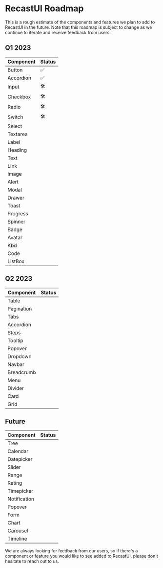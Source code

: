 # RecastUI Roadmap

This is a rough estimate of the components and features we plan to add to RecastUI in the future. Note that this roadmap is subject to change as we continue to iterate and receive feedback from users.

## Q1 2023

| Component | Status |
|------|-----------|
| Button | ✅
| Accordion | ✅
| Input | 🛠️
| Checkbox | 🛠️
| Radio | 🛠️
| Switch | 🛠️
| Select |
| Textarea |
| Label |
| Heading |
| Text |
| Link |
| Image |
| Alert |
| Modal |
| Drawer |
| Toast |
| Progress |
| Spinner |
| Badge |
| Avatar |
| Kbd |
| Code |
| ListBox |

## Q2 2023
| Component | Status |
|------|-----------|
| Table |
| Pagination |
| Tabs |
| Accordion |
| Steps |
| Tooltip |
| Popover |
| Dropdown |
| Navbar |
| Breadcrumb |
| Menu |
| Divider |
| Card |
| Grid |

## Future

| Component | Status |
|------|-----------|
| Tree |
| Calendar |
| Datepicker |
| Slider |
| Range |
| Rating |
| Timepicker |
| Notification |
| Popover |
| Form |
| Chart |
| Carousel |
| Timeline |

We are always looking for feedback from our users, so if there's a component or feature you would like to see added to RecastUI, please don't hesitate to reach out to us.
